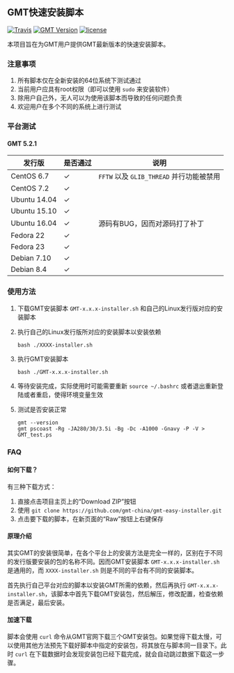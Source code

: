 ## GMT快速安装脚本

[![Travis](https://travis-ci.org/gmt-china/gmt-easy-installer.svg)]()
[![GMT Version](https://img.shields.io/badge/GMT-5.2.1-green.svg)]()
[![license](https://img.shields.io/github/license/gmt-china/gmt-easy-installer.svg?maxAge=2592000)]()

本项目旨在为GMT用户提供GMT最新版本的快速安装脚本。

### 注意事项

1. 所有脚本仅在全新安装的64位系统下测试通过
2. 当前用户应具有root权限（即可以使用 `sudo` 来安装软件）
3. 除用户自己外，无人可以为使用该脚本而导致的任何问题负责
6. 欢迎用户在多个不同的系统上进行测试

### 平台测试

#### GMT 5.2.1

| 发行版       | 是否通过 | 说明                                     |
|--------------|----------|------------------------------------------|
| CentOS 6.7   | ✓        | `FFTW` 以及 `GLIB_THREAD` 并行功能被禁用 |
| CentOS 7.2   | ✓        |                                          |
| Ubuntu 14.04 | ✓        |                                          |
| Ubuntu 15.10 | ✓        |                                          |
| Ubuntu 16.04 | ✓        | 源码有BUG，因而对源码打了补丁            |
| Fedora 22    | ✓        |                                          |
| Fedora 23    | ✓        |                                          |
| Debian 7.10  | ✓        |                                          |
| Debian 8.4   | ✓        |                                          |

### 使用方法

1. 下载GMT安装脚本 `GMT-x.x.x-installer.sh` 和自己的Linux发行版对应的安装脚本

2. 执行自己的Linux发行版所对应的安装脚本以安装依赖

   ~~~
   bash ./XXXX-installer.sh
   ~~~

3. 执行GMT安装脚本

   ~~~
   bash ./GMT-x.x.x-installer.sh
   ~~~

4. 等待安装完成，实际使用时可能需要重新 `source ~/.bashrc` 或者退出重新登陆或者重启，使得环境变量生效

5. 测试是否安装正常

   ~~~
   gmt --version
   gmt pscoast -Rg -JA280/30/3.5i -Bg -Dc -A1000 -Gnavy -P -V > GMT_test.ps
   ~~~

### FAQ

#### 如何下载？

有三种下载方式：

1. 直接点击项目主页上的“Download ZIP”按钮
2. 使用 `git clone https://github.com/gmt-china/gmt-easy-installer.git`
3. 点击要下载的脚本，在新页面的“Raw”按钮上右键保存

#### 原理介绍

其实GMT的安装很简单，在各个平台上的安装方法是完全一样的，区别在于不同的发行版要安装的包的名称不同。因而GMT安装脚本 `GMT-x.x.x-installer.sh` 是通用的，而 `XXXX-installer.sh` 则是不同的平台有不同的安装脚本。

首先执行自己平台对应的脚本以安装GMT所需的依赖，然后再执行 `GMT-x.x.x-installer.sh`，该脚本中首先下载GMT安装包，然后解压，修改配置，检查依赖是否满足，最后安装。

#### 加速下载

脚本会使用 `curl` 命令从GMT官网下载三个GMT安装包。如果觉得下载太慢，可以使用其他方法预先下载好脚本中指定的安装包，将其放在与脚本同一目录下。此时 `curl` 在下载数据时会发现安装包已经下载完成，就会自动跳过数据下载这一步骤。
